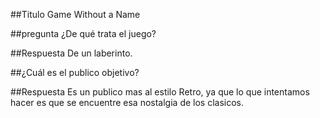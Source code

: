 ##Titulo 
Game Without a Name


##pregunta
¿De qué trata el juego?

##Respuesta 
De un laberinto.

##¿Cuál es el publico objetivo?

##Respuesta
Es un publico mas al estilo Retro, ya que lo que intentamos 
hacer es que se encuentre esa nostalgia de los clasicos.
